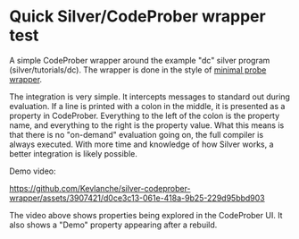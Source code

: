 # Quick Silver/CodeProber wrapper test

A simple CodeProber wrapper around the example "dc" silver program (silver/tutorials/dc).
The wrapper is done in the style of [minimal probe wrapper](https://github.com/lu-cs-sde/codeprober/tree/master/minimal-probe-wrapper).

The integration is very simple. It intercepts messages to standard out during evaluation. If a line is printed with a colon in the middle, it is presented as a property in CodeProber. Everything to the left of the colon is the property name, and everything to the right is the property value.
What this means is that there is no "on-demand" evaluation going on, the full compiler is always executed.
With more time and knowledge of how Silver works, a better integration is likely possible.

Demo video:

https://github.com/Kevlanche/silver-codeprober-wrapper/assets/3907421/d0ce3c13-061e-418a-9b25-229d95bbd903

The video above shows properties being explored in the CodeProber UI. It also shows a "Demo" property appearing after a rebuild.
